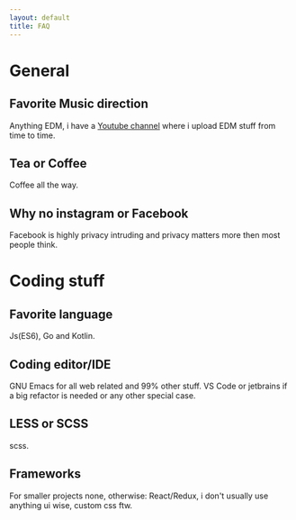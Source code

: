 ```yaml
---
layout: default
title: FAQ
---
```


# General

## Favorite Music direction
Anything EDM, i have a <a href="https://www.youtube.com/channel/UCfioCKj5VJmzcoCZ13trHGw" target="_blank">Youtube channel</a> where i upload EDM stuff from time to time.

## Tea or Coffee
Coffee all the way.

## Why no instagram or Facebook
Facebook is highly privacy intruding and privacy matters more then most people think.

# Coding stuff
## Favorite language
Js(ES6), Go and Kotlin.
## Coding editor/IDE
GNU Emacs for all web related and 99% other stuff. VS Code or jetbrains if a big refactor is needed or any other special case.
## LESS or SCSS
scss.
## Frameworks
For smaller projects none, otherwise: React/Redux, i don't usually use anything ui wise, custom css ftw.
